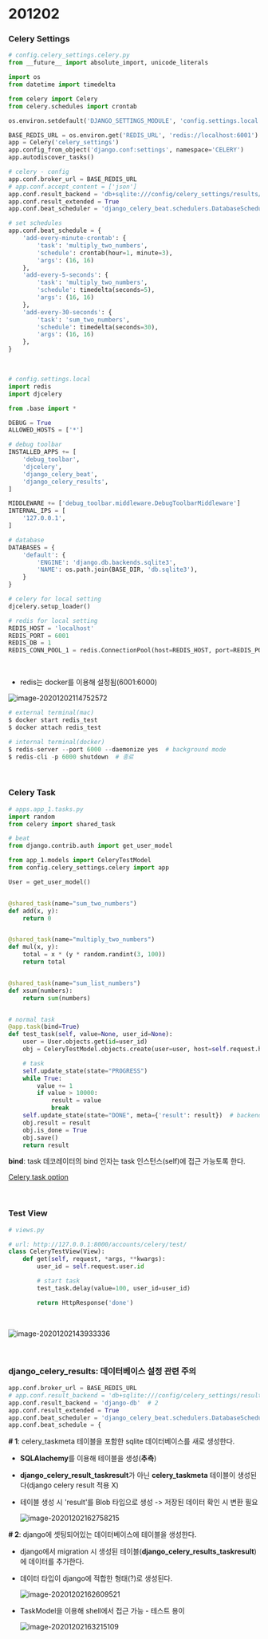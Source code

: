 # 201202

### Celery Settings

```python
# config.celery_settings.celery.py
from __future__ import absolute_import, unicode_literals

import os
from datetime import timedelta

from celery import Celery
from celery.schedules import crontab

os.environ.setdefault('DJANGO_SETTINGS_MODULE', 'config.settings.local')

BASE_REDIS_URL = os.environ.get('REDIS_URL', 'redis://localhost:6001')
app = Celery('celery_settings')
app.config_from_object('django.conf:settings', namespace='CELERY')
app.autodiscover_tasks()

# celery - config
app.conf.broker_url = BASE_REDIS_URL
# app.conf.accept_content = ['json']
app.conf.result_backend = 'db+sqlite:///config/celery_settings/results/results.sqlite'
app.conf.result_extended = True
app.conf.beat_scheduler = 'django_celery_beat.schedulers.DatabaseScheduler'

# set schedules
app.conf.beat_schedule = {
    'add-every-minute-crontab': {
        'task': 'multiply_two_numbers',
        'schedule': crontab(hour=1, minute=3),
        'args': (16, 16)
    },
    'add-every-5-seconds': {
        'task': 'multiply_two_numbers',
        'schedule': timedelta(seconds=5),
        'args': (16, 16)
    },
    'add-every-30-seconds': {
        'task': 'sum_two_numbers',
        'schedule': timedelta(seconds=30),
        'args': (16, 16)
    },
}

```

<br>

```python
# config.settings.local
import redis
import djcelery

from .base import *

DEBUG = True
ALLOWED_HOSTS = ['*']

# debug toolbar
INSTALLED_APPS += [
    'debug_toolbar',
    'djcelery',
    'django_celery_beat',
    'django_celery_results',
]

MIDDLEWARE += ['debug_toolbar.middleware.DebugToolbarMiddleware']
INTERNAL_IPS = [
    '127.0.0.1',
]

# database
DATABASES = {
    'default': {
        'ENGINE': 'django.db.backends.sqlite3',
        'NAME': os.path.join(BASE_DIR, 'db.sqlite3'),
    }
}

# celery for local setting
djcelery.setup_loader()

# redis for local setting
REDIS_HOST = 'localhost'
REDIS_PORT = 6001  
REDIS_DB = 1
REDIS_CONN_POOL_1 = redis.ConnectionPool(host=REDIS_HOST, port=REDIS_PORT, db=1, decode_responses=True)
```

<br>

-   redis는 docker를 이용해 설정됨(6001:6000)

![image-20201202114752572](images/image-20201202114752572.png)

```python
# external terminal(mac)
$ docker start redis_test
$ docker attach redis_test

# internal terminal(docker)
$ redis-server --port 6000 --daemonize yes  # background mode
$ redis-cli -p 6000 shutdown  # 종료
```

<br>

### Celery Task

```python
# apps.app_1.tasks.py
import random
from celery import shared_task

# beat
from django.contrib.auth import get_user_model

from app_1.models import CeleryTestModel
from config.celery_settings.celery import app

User = get_user_model()


@shared_task(name="sum_two_numbers")
def add(x, y):
    return 0


@shared_task(name="multiply_two_numbers")
def mul(x, y):
    total = x * (y * random.randint(3, 100))
    return total


@shared_task(name="sum_list_numbers")
def xsum(numbers):
    return sum(numbers)


# normal task
@app.task(bind=True)
def test_task(self, value=None, user_id=None):
    user = User.objects.get(id=user_id)
    obj = CeleryTestModel.objects.create(user=user, host=self.request.hostname)

    # task
    self.update_state(state="PROGRESS")
    while True:
        value += 1
        if value > 10000:
            result = value
            break
    self.update_state(state="DONE", meta={'result': result})  # backend 설정 없음 - 동작x
    obj.result = result
    obj.is_done = True
    obj.save()
    return result
```

**bind**: task 데코레이터의 bind 인자는 task 인스턴스(self)에 접근 가능토록 한다.

[Celery task option](https://docs.celeryproject.org/en/stable/userguide/tasks.html?highlight=bind#general)

<br>

### Test View

```python
# views.py

# url: http://127.0.0.1:8000/accounts/celery/test/
class CeleryTestView(View):
    def get(self, request, *args, **kwargs):
        user_id = self.request.user.id

        # start task
        test_task.delay(value=100, user_id=user_id)

        return HttpResponse('done')
```

<br>

![image-20201202143933336](images/image-20201202143933336.png)

<br>

### django_celery_results: 데이터베이스 설정 관련 주의

```python
app.conf.broker_url = BASE_REDIS_URL
# app.conf.result_backend = 'db+sqlite:///config/celery_settings/results/results.sqlite'  # 1
app.conf.result_backend = 'django-db'  # 2
app.conf.result_extended = True
app.conf.beat_scheduler = 'django_celery_beat.schedulers.DatabaseScheduler'
app.conf.beat_schedule = {
```

**\# 1**: celery_taskmeta 테이블을 포함한 sqlite 데이터베이스를 새로 생성한다.

-   **SQLAlachemy**를 이용해 테이블을 생성(**추측**)

-   **django_celery_result_taskresult**가 아닌 **celery_taskmeta** 테이블이 생성된다(django celery result 적용 X)

-   테이블 생성 시 'result'를 Blob 타입으로 생성 -> 저장된 데이터 확인 시 변환 필요

    ![image-20201202162758215](images/image-20201202162758215.png)

**\# 2**: django에 셋팅되어있는 데이터베이스에 테이블을 생성한다.

-   django에서 migration 시 생성된 테이블(**django_celery_results_taskresult**)에 데이터를 추가한다.

-   데이터 타입이 django에 적합한 형태(?)로 생성된다.

    ![image-20201202162609521](images/image-20201202162609521.png)

-   TaskModel을 이용해 shell에서 접근 가능 - 테스트 용이

    ![image-20201202163215109](images/image-20201202163215109.png)

